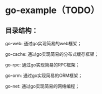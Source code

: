 # go-example（TODO）

## 目录结构：

go-web: 通过go实现简易的web框架；

go-cache: 通过go实现简易的分布式缓存框架；

go-rpc: 通过go实现简易的RPC框架；

go-orm: 通过go实现简易的ORM框架；

go-net: 通过go实现简易的网络编程；